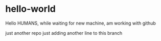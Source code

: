 # hello-world

Hello HUMANS,
while waiting for new machine, am working with github

just another repo
just adding another line to this branch
